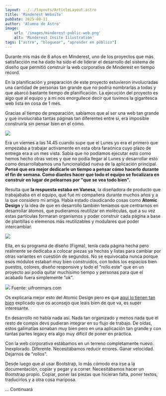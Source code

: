 ```yaml
---
layout: ../../layouts/ArticleLayout.astro
title: 'Minderest Website'
pubDate: 2025-08-11
author: 'Alumno de Astro'
image:
    url: '/images/minderest-public-web.png'
    alt: 'Minderest Insite Illustration'
tags: ["astro", "bloguear", "aprender en público"]
---
```


Durante mis más de 8 años en Minderest, uno de los proyectos que más satisfacción me ha dado ha sido el de liderar el desarrollo del sistema de diseño que permitió construir la web corporativa de Minderest en tiempo récord. 

En la planificación y preparación de este proyecto estuvieron involucradas una cantidad de personas tan grande que no podría nombrarlas a todas y que abarcó bastante tiempo de planificación. La ejecución del proyecto es algo que al equipo y a mi nos enorgullece decir que tuvimos la gigantesca web lista en cosa de 1 mes.

Gracias al tiempo de preparación, sabíamos que al ser una web tan grande y que involucraba tantas páginas tan diferentes entre sí, era imposible construirla sin pensar bien en el cómo.

<img src="https://media0.giphy.com/media/v1.Y2lkPTc5MGI3NjExaDloaGo2dTRmbjF3aWRnODYxMjc1YWdqYW1pcWhvdTNsZGFxOTB6OCZlcD12MV9pbnRlcm5hbF9naWZfYnlfaWQmY3Q9Zw/13R4gPwPpLHQwU/giphy.gif"/>

Era un viernes a las 14.45 cuando supe que el Lunes yo era el primero que empezaba a trabajar activamente en esta obra faraónica cuyo plazo de entrega era a un mes vista. Sabía que no podíamos ejecutar esto como hemos hecho otras veces y que no podía llegar al Lunes y desarrollar esto como desarrollabamos una funcionalidad nueva de la aplicación principal. **Pensé que era mejor dedicarle un tiempo a pensar cómo hacerlo durante el fin de semana. Como diantes hacer que todo el equipo se focalizara en construir en lugar de pelearnos por "que se vea todo bien".**

Resulta que **la respuesta estaba en Vanesa**, la diseñadora de producto que trabajababa en el equipo, que fué mi compañera durante muchos años y a la que considero mi amiga. Había estado claudicando cosas como **Atomic Design** y la idea de que en desarrollo también teníamos que centrarnos en desarrollar átomos, que pudieramos reutilizar en moléculas, que a su vez estas partículas formaran organismos y poder construir cada página a base de plantillas o elemenos más reutilizables y modulares que poder intercambiar.

<img src="https://media3.giphy.com/media/v1.Y2lkPTc5MGI3NjExM3M2bGt1cDhtN3YwdHdndnBhaXp0MGJwZGI2ajRjZnRnamIzMWQ0dCZlcD12MV9pbnRlcm5hbF9naWZfYnlfaWQmY3Q9Zw/ZtwEXtGMG80xWetwUb/giphy.gif"/>

Ella, en su programa de diseño (Figma), tenía cada página hecha pero realmente se dedicaba a colocar piezas ya hechas y listas para cambiar por otras variantes en cuestión de segundos. No se equivocaba nunca porque esos módulos estaban muy bien construidos, con todos los espacios bien puestos, colores, diseño responsive y todo el "rollo este" que en un proyecto así podía quitar muchísimo tiempo y personas para que el acabado fuera simplemente "ok".

<img src="/images/partes-atomic-design.webp"/>
Fuente: uifrommars.com

Os explicaría mejor esto del Atomic Design pero es que [aqui lo tienen tan bien](https://www.uifrommars.com/atomic-design-ventajas/) explicado que os aconsejo que leáis bien de que va, es super interesante. 

En desarrollo no había nada así. Nada tan organizado y menos nada que el resto de compis devs pudieran integrar en su flujo de trabajo. De oídas, estos galimatías sonaban muy bien pero en una aplicación tan grande y con tantas partes legacy era algo muy dificil de poner en práctica. 

Con la web corporativa estábamos en un terreno completamente nuevo. Inexplorado. Diferente. Necesitábamos reducir errores. Ganar velocidad. Dejarnos de "rollos".

Desde luego que al usar Bootstrap, lo más cómodo era irse a la documentación, copiar y pegar y a correr. Necesitábamos hacer un Bootstrap propio. Copiar, poner las piezas que hicieran falta, poner textos, traducirlos y a otra cosa mariposa.

... Continuará